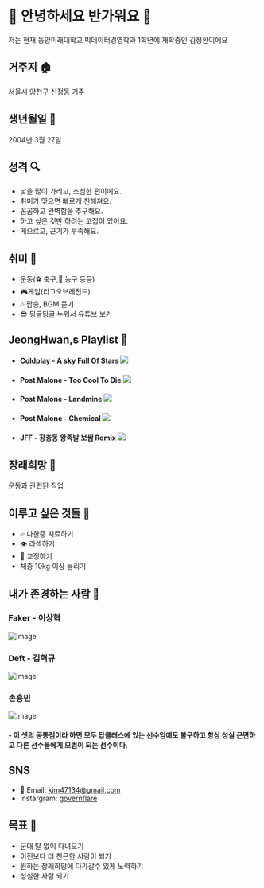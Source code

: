 # 👋 안녕하세요 반가워요 👋

  저는 현재 동양미래대학교 빅데이터경영학과 1학년에 재학중인 김정환이에요

## 거주지 🏠
  서울시 양천구 신정동 거주

## 생년월일 🎉
  2004년 3월 27일

## 성격 🔍
- 낯을 많이 가리고, 소심한 편이에요.
- 취미가 맞으면 빠르게 친해져요.
- 꼼꼼하고 완벽함을 추구해요.
- 하고 싶은 것만 하려는 고집이 있어요.
- 게으르고, 끈기가 부족해요.
  
## 취미 🎳
- 운동(⚽ 축구,🏀 농구 등등)
- 🎮게임(리그오브레전드)
- 🎶 팝송, BGM 듣기
- 😎 딍굴딍굴 누워서 유튜브 보기

## JeongHwan,s Playlist 🎼
- #### Coldplay - A sky Full Of Stars <a href="https://www.youtube.com/watch?v=Fpn1imb9qZg" target="_blank"><img src="https://img.shields.io/badge/Music-2D4999?style=flat-square&logo=youtubemusic&logoColor=white"/>
</a>

- #### Post Malone - Too Cool To Die <a href="https://www.youtube.com/watch?v=kiWUBbbn3ZI" target="_blank"><img src="https://img.shields.io/badge/Music-2D4999?style=flat-square&logo=youtubemusic&logoColor=white"/>
</a>

- #### Post Malone - Landmine <a href="https://www.youtube.com/watch?v=TfNUGoihWPA" target="_blank"><img src="https://img.shields.io/badge/Music-2D4999?style=flat-square&logo=youtubemusic&logoColor=white"/>
</a>

- #### Post Malone - Chemical <a href="https://www.youtube.com/watch?v=D2HMHH6sRBY" target="_blank"><img src="https://img.shields.io/badge/Music-2D4999?style=flat-square&logo=youtubemusic&logoColor=white"/>
</a>

- #### JFF - 장충동 왕족발 보쌈 Remix <a href="https://youtu.be/kIyg9FZJebc?si=DiQTfo45mOIdH18Y" target="_blank"><img src="https://img.shields.io/badge/Music-2D4999?style=flat-square&logo=youtubemusic&logoColor=white"/>
</a>


## 장래희망 💭
  운동과 관련된 직업

## 이루고 싶은 것들 🙏

- 💦 다한증 치료하기
- 👁️ 라섹하기
- 👄 교정하기
- 체중 10kg 이상 늘리기

## 내가 존경하는 사람 🤩
 ### Faker - 이상혁
  ![image](https://github.com/JeongHwan04327/JeongHwan04327/assets/144201018/456f96c2-9fa0-4c49-9355-ae2981cd7254)
 ### Deft - 김혁규
  ![image](https://github.com/JeongHwan04327/JeongHwan04327/assets/144201018/eccc3cc3-7687-4c69-a453-b412ca8c8dc1)
 ### 손흥민
  ![image](https://github.com/JeongHwan04327/JeongHwan04327/assets/144201018/5d4e36f4-f560-4dde-ba25-c28d8ecae8f0)

#### - 이 셋의 공통점이라 하면 모두 탑클래스에 있는 선수임에도 불구하고 항상 성실 근면하고 다른 선수들에게 모범이 되는 선수이다.
##  SNS
- 📧 Email: kim47134@gmail.com
- Instargram: [governflare](https://www.instagram.com/governflare/)

## 목표 🏁
- 군대 탈 없이 다녀오기
- 이전보다 더 친근한 사람이 되기
- 원하는 장래희망에 다가갈수 있게 노력하기
- 성실한 사람 되기
